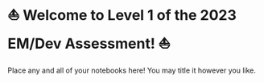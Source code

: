 # ⛵ Welcome to Level 1 of the 2023 EM/Dev Assessment! ⛵
Place any and all of your notebooks here! You may title it however you like.